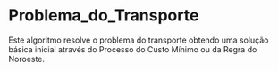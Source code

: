 # Problema_do_Transporte

Este algoritmo resolve o problema do transporte obtendo uma solução básica inicial através do Processo do Custo Mínimo ou da Regra do Noroeste.
